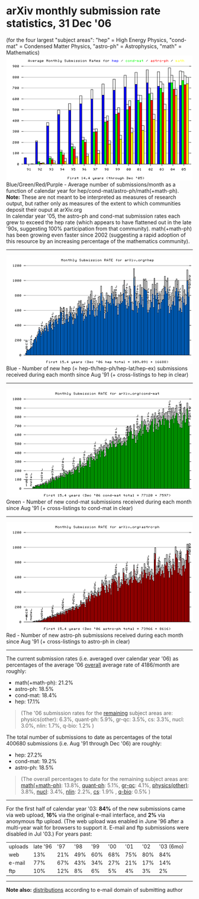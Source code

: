 arXiv monthly submission **rate** statistics, 31 Dec '06
========================================================

(for the four largest "subject areas": "hep" = High Energy Physics,
"cond-mat" = Condensed Matter Physics, "astro-ph" = Astrophysics, "math"
= Mathematics) ![](hcam_avg.png)  
Blue/Green/Red/Purple - Average number of submissions/month as a
function of calendar year for hep/cond-mat/astro-ph/math(+math-ph).  
**Note:** These are not meant to be interpreted as measures of research
output, but rather only as measures of the extent to which communities
deposit their ouput at arXiv.org  
In calendar year '05, the astro-ph and cond-mat submission rates each
grew to exceed the hep rate (which appears to have flattened out in the
late '90s, suggesting 100% participation from that community).
math(+math-ph) has been growing even faster since 2002 (suggesting a
rapid adoption of this resource by an increasing percentage of the
mathematics community).

------------------------------------------------------------------------

![](hep_monthly.png)  
Blue - Number of new hep (= hep-th/hep-ph/hep-lat/hep-ex) submissions
received during each month since Aug '91 (+ cross-listings to hep in
clear)

------------------------------------------------------------------------

![](cond-mat_monthly.png)  
Green - Number of new cond-mat submissions received during each month
since Aug '91 (+ cross-listings to cond-mat in clear)

------------------------------------------------------------------------

![](astro-ph_monthly.png)  
Red - Number of new astro-ph submissions received during each month
since Aug '91 (+ cross-listings to astro-ph in clear)

------------------------------------------------------------------------

The current submission rates (i.e. averaged over calendar year '06) as
percentages of the average '06
[overall](http://arxiv.org/stats/monthly_submissions) average rate of
4186/month are roughly:

-   math(+math-ph): 21.2%
-   astro-ph: 18.5%
-   cond-mat: 18.4%
-   hep: 17.1%

> (The '06 submission rates for the [remaining](remmonthly.html) subject
> areas are:  
> physics(other): 6.3%, quant-ph: 5.9%, gr-qc: 3.5%, cs: 3.3%, nucl:
> 3.0%, nlin: 1.7%, q-bio: 1.2% )

The total number of submissions to date as percentages of the total
400680 submissions (i.e. Aug '91 through Dec '06) are roughly:

-   hep: 27.2%
-   cond-mat: 19.2%
-   astro-ph: 18.5%

> (The overall percentages to date for the remaining subject areas
> are:  
> [math(+math-ph)](math_monthly.png): 13.8%,
> [quant-ph](quant-ph_monthly.png): 5.1%, [gr-qc](gr-qc_monthly.png):
> 4.1%, [physics(other)](physics_monthly.png): 3.8%,
> [nucl](nucl_monthly.png): 3.4%, [nlin](nlin_monthly.png): 2.2%,
> [cs](cs_monthly.png): 1.9% , [q-bio](q-bio_monthly.png): 0.5% )

------------------------------------------------------------------------

<span id="upper">For the first half of calendar year '03:</span> **84%**
of the new submissions came via web upload, **16%** via the original
e-mail interface, and **2%** via anonymous ftp upload. (The web upload
was enabled in June '96 after a multi-year wait for browsers to support
it. E-mail and ftp submissions were disabled in Jul '03.) For years
past:

<table>
<tbody>
<tr class="odd">
<td>uploads</td>
<td>late '96</td>
<td>'97</td>
<td>'98</td>
<td>'99</td>
<td>'00</td>
<td>'01</td>
<td>'02</td>
<td>'03 (6mo)</td>
</tr>
<tr class="even">
<td>web</td>
<td>13%</td>
<td>21%</td>
<td>49%</td>
<td>60%</td>
<td>68%</td>
<td>75%</td>
<td>80%</td>
<td>84%</td>
</tr>
<tr class="odd">
<td>e-mail</td>
<td>77%</td>
<td>67%</td>
<td>43%</td>
<td>34%</td>
<td>27%</td>
<td>21%</td>
<td>17%</td>
<td>14%</td>
</tr>
<tr class="even">
<td>ftp</td>
<td>10%</td>
<td>12%</td>
<td>8%</td>
<td>6%</td>
<td>5%</td>
<td>4%</td>
<td>3%</td>
<td>2%</td>
</tr>
</tbody>
</table>

------------------------------------------------------------------------

**Note also:** [distributions](au_all.html) according to e-mail domain
of submitting author
